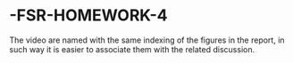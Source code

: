 # -FSR-HOMEWORK-4

The video are named with the same indexing of the figures in the report, in such way it is easier to associate them with the related discussion.
